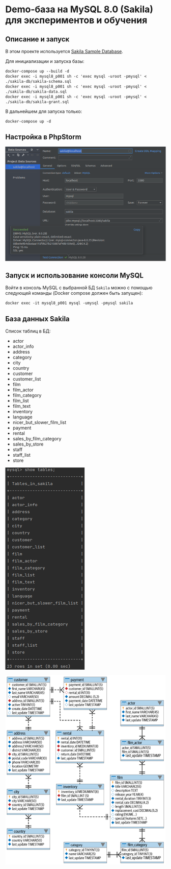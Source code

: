 # Demo-база на MySQL 8.0 (Sakila) для экспериментов и обучения

## Описание и запуск

В этом проекте используется [Sakila Sample Database](https://dev.mysql.com/doc/sakila/en/).

Для инициализации и запуска базы:

```
docker-compose up --build -d
docker exec -i mysql8_p001 sh -c 'exec mysql -uroot -pmysql' < ./sakila-db/sakila-schema.sql
docker exec -i mysql8_p001 sh -c 'exec mysql -uroot -pmysql' < ./sakila-db/sakila-data.sql
docker exec -i mysql8_p001 sh -c 'exec mysql -uroot -pmysql' < ./sakila-db/sakila-grant.sql
```

В дальнейшем для запуска только:

```
docker-compose up -d
```

## Настройка в PhpStorm

![PhpStorm Config](./files/phpstorm-config.png)


## Запуск и использование консоли MySQL

Войти в консоль MySQL с выбранной БД `Sakila` можно с помощью следующей команды (Docker compose должен быть запущен):

```
docker exec -it mysql8_p001 mysql -umysql -pmysql sakila
```

## База данных Sakila

Список таблиц в БД:

- actor
- actor_info
- address
- category
- city
- country
- customer
- customer_list
- film
- film_actor
- film_category
- film_list
- film_text
- inventory
- language
- nicer_but_slower_film_list
- payment
- rental
- sales_by_film_category
- sales_by_store
- staff
- staff_list
- store

![Sakila tables](./files/sakila-tables.png)

![Sakila tables](./files/sakila-scheme.png)
